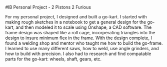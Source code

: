 #IB Personal Project - 2 Pistons 2 Furious

For my personal project, I designed and built a go-kart. I started with making rough sketches in a notebook to get a general design for the go-kart, and then modeled it to scale using Onshape, a CAD software. The frame design was shaped like a roll cage, incorperating triangles into the design to insure minimum flex in the frame. With the design complete, I found a welding shop and mentor who taught me how to build the go-frame. I learned to use many different saws, how to weld, use angle grinders, and how to build with precision. I also had to research and find compatable parts for the go-kart: wheels, shaft, gears, etc.
